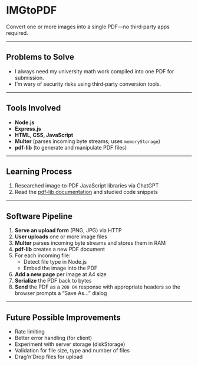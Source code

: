 # IMGtoPDF

Convert one or more images into a single PDF—no third‑party apps required.

---

## Problems to Solve

- I always need my university math work compiled into one PDF for submission.  
- I’m wary of security risks using third‑party conversion tools.

---

## Tools Involved

- **Node.js**  
- **Express.js**  
- **HTML, CSS, JavaScript**  
- **Multer** (parses incoming byte streams; uses `memoryStorage`)  
- **pdf-lib** (to generate and manipulate PDF files)  

---

## Learning Process

1. Researched image‑to‑PDF JavaScript libraries via ChatGPT  
2. Read the [pdf-lib documentation](https://pdf-lib.js.org/) and studied code snippets  

---

## Software Pipeline

1. **Serve an upload form** (PNG, JPG) via HTTP  
2. **User uploads** one or more image files  
3. **Multer** parses incoming byte streams and stores them in RAM  
4. **pdf-lib** creates a new PDF document  
5. For each incoming file:  
   - Detect file type in Node.js  
   - Embed the image into the PDF  
6. **Add a new page** per image at A4 size  
7. **Serialize** the PDF back to bytes  
8. **Send** the PDF as a `200 OK` response with appropriate headers so the browser prompts a “Save As…” dialog

---

## Future Possible Improvements
- Rate limiting
- Better error handling (for client)
- Experiment with server storage (diskStorage)
- Validation for file size, type and number of files
-  Drag'n'Drop files for upload

